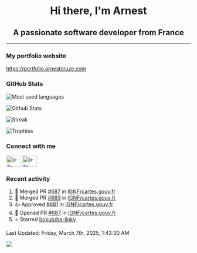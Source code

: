 <h1 align="center">Hi there, I'm Arnest</h1>
<h2 align="center">A passionate software developer from France</h2>

---

### My portfolio website

https://portfolio.arnestcruze.com

### GitHub Stats

![Most used languages](https://github-readme-stats.vercel.app/api/top-langs/?username=ocruze&langs_count=10&layout=compact&hide=tsql)

![Github Stats](https://github-readme-stats.vercel.app/api?username=ocruze&count_private=true&show_icons=true&title_color=fff&text_color=fff&bg_color=30,36d1dc,904e95)

![Streak](https://github-readme-streak-stats.herokuapp.com/?user=ocruze&)

![Trophies](https://github-profile-trophy.vercel.app/?username=ocruze)

### Connect with me

<p align="left">
  <a href="mailto:o.cruze@live.com" target="blank"><img align="center" src="https://upload.wikimedia.org/wikipedia/commons/d/df/Microsoft_Office_Outlook_%282018%E2%80%93present%29.svg" alt="o-a-cruze" height="30" width="40" /></a>
  <a href="https://linkedin.com/in/o-a-cruze" target="blank"><img align="center" src="https://raw.githubusercontent.com/rahuldkjain/github-profile-readme-generator/master/src/images/icons/Social/linked-in-alt.svg" alt="o-a-cruze" height="30" width="40" /></a>
</p>

### Recent activity

<!--RECENT_ACTIVITY:start-->
1. 🎉 Merged PR [#687](https://github.com/IGNF/cartes.gouv.fr/pull/687) in [IGNF/cartes.gouv.fr](https://github.com/IGNF/cartes.gouv.fr)
2. 🎉 Merged PR [#683](https://github.com/IGNF/cartes.gouv.fr/pull/683) in [IGNF/cartes.gouv.fr](https://github.com/IGNF/cartes.gouv.fr)
3. 👍 Approved [#681](https://github.com/IGNF/cartes.gouv.fr/pull/681#pullrequestreview-2661923038) in [IGNF/cartes.gouv.fr](https://github.com/IGNF/cartes.gouv.fr)
4. 💪 Opened PR [#687](https://github.com/IGNF/cartes.gouv.fr/pull/687) in [IGNF/cartes.gouv.fr](https://github.com/IGNF/cartes.gouv.fr)
5. ⭐ Starred [bokub/ha-linky](https://github.com/bokub/ha-linky)
<!--RECENT_ACTIVITY:end-->

<!--RECENT_ACTIVITY:last_update-->
Last Updated: Friday, March 7th, 2025, 1:43:30 AM
<!--RECENT_ACTIVITY:last_update_end-->

[![](https://visitcount.itsvg.in/api?id=ocruze&label=Profile%20Views&pretty=false)](https://visitcount.itsvg.in)
